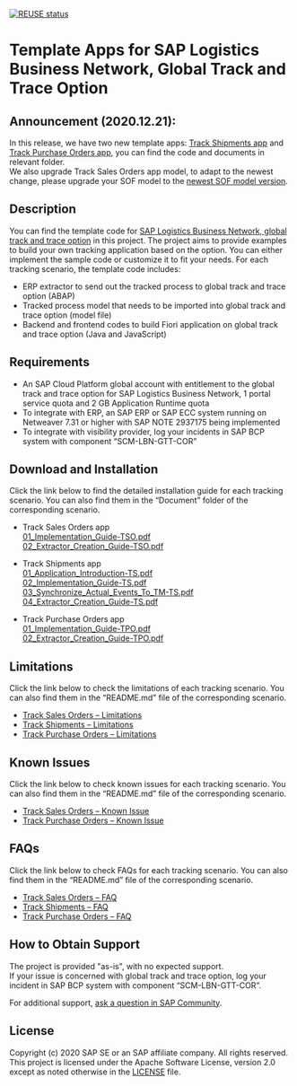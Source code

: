 [![REUSE status](https://api.reuse.software/badge/github.com/SAP-samples/logistics-business-network-gtt-samples)](https://api.reuse.software/info/github.com/SAP-samples/logistics-business-network-gtt-samples) 
# Template Apps for SAP Logistics Business Network, Global Track and Trace Option

## Announcement (2020.12.21):
In this release, we have two new template apps: [Track Shipments app](https://github.com/SAP-samples/logistics-business-network-gtt-samples/tree/master/lbn-gtt-ts-sample) and [Track Purchase Orders app](https://github.com/SAP-samples/logistics-business-network-gtt-samples/tree/master/lbn-gtt-tpo-sample), you can find the code and documents in relevant folder.  </br>
We also upgrade Track Sales Orders app model, to adapt to the newest change, please upgrade your SOF model to the [newest SOF model version](https://github.com/SAP-samples/logistics-business-network-gtt-samples/blob/master/lbn-gtt-tso-sample/Model/sof-model-2020122101.json).

## Description
You can find the template code for [SAP Logistics Business Network, global track and trace option]( https://help.sap.com/viewer/product/SAP_LBN_GTT_OPTION/LBN/en-US?task=discover_task) in this project. The project aims to provide examples to build your own tracking application based on the option. You can either implement the sample code or customize it to fit your needs. For each tracking scenario, the template code includes: 
* ERP extractor to send out the tracked process to global track and trace option (ABAP) 
* Tracked process model that needs to be imported into global track and trace option (model file) 
* Backend and frontend codes to build Fiori application on global track and trace option (Java and JavaScript)
 
## Requirements
* An SAP Cloud Platform global account with entitlement to the global track and trace option for SAP Logistics Business Network, 1 portal service quota and 2 GB Application Runtime quota
* To integrate with ERP, an SAP ERP or SAP ECC system running on Netweaver 7.31 or higher with SAP NOTE 2937175 being implemented
* To integrate with visibility provider, log your incidents in SAP BCP system with component “SCM-LBN-GTT-COR”

## Download and Installation
Click the link below to find the detailed installation guide for each tracking scenario. You can also find them in the “Document” folder of the corresponding scenario.
* Track Sales Orders app </br>
[01_Implementation_Guide-TSO.pdf](https://github.com/SAP-samples/logistics-business-network-gtt-samples/blob/master/lbn-gtt-tso-sample/Documents/01_Implementation_Guide-TSO.pdf)  </br>
[02_Extractor_Creation_Guide-TSO.pdf](https://github.com/SAP-samples/logistics-business-network-gtt-samples/blob/master/lbn-gtt-tso-sample/Documents/02_Extractor_Creation_Guide-TSO.pdf)  </br>

* Track Shipments app </br>
[01_Application_Introduction-TS.pdf](https://github.com/SAP-samples/logistics-business-network-gtt-samples/blob/master/lbn-gtt-ts-sample/Documents/01_Application_Introduction-TS.pdf) </br>
[02_Implementation_Guide-TS.pdf](https://github.com/SAP-samples/logistics-business-network-gtt-samples/blob/master/lbn-gtt-ts-sample/Documents/02_Implementation_Guide-TS.pdf) </br>
[03_Synchronize_Actual_Events_To_TM-TS.pdf](https://github.com/SAP-samples/logistics-business-network-gtt-samples/blob/master/lbn-gtt-ts-sample/Documents/03_Synchronize_Actual_Events_To_TM-TS.pdf) </br>
[04_Extractor_Creation_Guide-TS.pdf](https://github.com/SAP-samples/logistics-business-network-gtt-samples/blob/master/lbn-gtt-ts-sample/Documents/04_Extractor_Creation_Guide-TS.pdf) </br>

* Track Purchase Orders app </br>
[01_Implementation_Guide-TPO.pdf](https://github.com/SAP-samples/logistics-business-network-gtt-samples/blob/master/lbn-gtt-tpo-sample/Documents/01_Implementation_Guide-TPO.pdf) </br>
[02_Extractor_Creation_Guide-TPO.pdf](https://github.com/SAP-samples/logistics-business-network-gtt-samples/blob/master/lbn-gtt-tpo-sample/Documents/02_Extractor_Creation_Guide-TPO.pdf) </br>


## Limitations
Click the link below to check the limitations of each tracking scenario. You can also find them in the “README.md” file of the corresponding scenario.
* [Track Sales Orders – Limitations](https://github.com/SAP-samples/logistics-business-network-gtt-samples/blob/master/lbn-gtt-tso-sample/README.md#limitations)
* [Track Shipments – Limitations](https://github.com/SAP-samples/logistics-business-network-gtt-samples/blob/master/lbn-gtt-ts-sample/README.md#limitations)
* [Track Purchase Orders – Limitations](https://github.com/SAP-samples/logistics-business-network-gtt-samples/blob/master/lbn-gtt-tpo-sample/README.md#limitations)

## Known Issues
Click the link below to check known issues for each tracking scenario. You can also find them in the “README.md” file of the corresponding scenario.
* [Track Sales Orders – Known Issue](https://github.com/SAP-samples/logistics-business-network-gtt-samples/blob/master/lbn-gtt-tso-sample/README.md#known-issue)
* [Track Purchase Orders – Known Issue](https://github.com/SAP-samples/logistics-business-network-gtt-samples/blob/master/lbn-gtt-tpo-sample/README.md#known-issue)



## FAQs
Click the link below to check FAQs for each tracking scenario. You can also find them in the “README.md” file of the corresponding scenario.
* [Track Sales Orders – FAQ](https://github.com/SAP-samples/logistics-business-network-gtt-samples/blob/master/lbn-gtt-tso-sample/README.md#faqs)
* [Track Shipments – FAQ](https://github.com/SAP-samples/logistics-business-network-gtt-samples/blob/master/lbn-gtt-ts-sample/README.md#faqs)
* [Track Purchase Orders – FAQ](https://github.com/SAP-samples/logistics-business-network-gtt-samples/blob/master/lbn-gtt-tpo-sample/README.md#faqs)

## How to Obtain Support
The project is provided "as-is", with no expected support. </br>
If your issue is concerned with global track and trace option, log your incident in SAP BCP system with component “SCM-LBN-GTT-COR”. 

For additional support, [ask a question in SAP Community](https://answers.sap.com/questions/ask.html?additionalTagId=73555000100800000602).

## License
Copyright (c) 2020 SAP SE or an SAP affiliate company. All rights reserved. This project is licensed under the Apache Software License, version 2.0 except as noted otherwise in the [LICENSE](https://github.com/SAP-samples/logistics-business-network-gtt-samples/blob/master/LICENSES/Apache-2.0.txt) file.   
